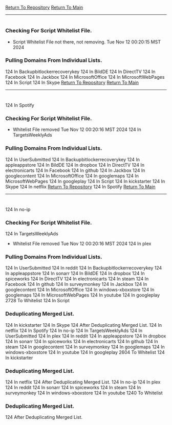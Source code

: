 [Return To Repository](https://github.com/DigitalWarrior/piholeparser/)
[Return To Main](https://github.com/DigitalWarrior/piholeparser/blob/master/RecentRunLogs/Mainlog.md)
____________________________________
# 
### Checking For Script Whitelist File.
* Script Whitelist File not there, not removing. Tue Nov 12 00:20:15 MST 2024
### Pulling Domains From Individual Lists.
124 In Backupbitlockerrecoverykey
124 In BildDE
124 In DirectTV
124 In Facebook
124 In Jackbox
124 In MicrosoftOffice
124 In MicrosoftWebPages
124 In Script
124 In Skype
[Return To Repository](https://github.com/DigitalWarrior/piholeparser/)
[Return To Main](https://github.com/DigitalWarrior/piholeparser/blob/master/RecentRunLogs/Mainlog.md)
____________________________________
# 
124 In Spotify
### Checking For Script Whitelist File.
* Whitelist File removed Tue Nov 12 00:20:16 MST 2024
124 In TargetsWeeklyAds
### Pulling Domains From Individual Lists.
124 In UserSubmitted
124 In Backupbitlockerrecoverykey
124 In appleappstore
124 In BildDE
124 In dropbox
124 In DirectTV
124 In electronicarts
124 In Facebook
124 In github
124 In Jackbox
124 In googlecontent
124 In MicrosoftOffice
124 In googlemaps
124 In MicrosoftWebPages
124 In googleplay
124 In Script
124 In kickstarter
124 In Skype
124 In netflix
[Return To Repository](https://github.com/DigitalWarrior/piholeparser/)
124 In Spotify
[Return To Main](https://github.com/DigitalWarrior/piholeparser/blob/master/RecentRunLogs/Mainlog.md)
____________________________________
# 
124 In no-ip
### Checking For Script Whitelist File.
124 In TargetsWeeklyAds
* Whitelist File removed Tue Nov 12 00:20:16 MST 2024
124 In plex
### Pulling Domains From Individual Lists.
124 In UserSubmitted
124 In reddit
124 In Backupbitlockerrecoverykey
124 In appleappstore
124 In sonarr
124 In BildDE
124 In dropbox
124 In spiceworks
124 In DirectTV
124 In electronicarts
124 In steam
124 In Facebook
124 In github
124 In surveymonkey
124 In Jackbox
124 In googlecontent
124 In MicrosoftOffice
124 In windows-xboxstore
124 In googlemaps
124 In MicrosoftWebPages
124 In youtube
124 In googleplay
2728 To Whitelist
124 In Script
### Deduplicating Merged List.
124 In kickstarter
124 In Skype
124 After Deduplicating Merged List.
124 In netflix
124 In Spotify
124 In no-ip
124 In TargetsWeeklyAds
124 In UserSubmitted
124 In plex
124 In reddit
124 In appleappstore
124 In dropbox
124 In sonarr
124 In spiceworks
124 In electronicarts
124 In github
124 In steam
124 In googlecontent
124 In surveymonkey
124 In googlemaps
124 In windows-xboxstore
124 In youtube
124 In googleplay
2604 To Whitelist
124 In kickstarter
### Deduplicating Merged List.
124 In netflix
124 After Deduplicating Merged List.
124 In no-ip
124 In plex
124 In reddit
124 In sonarr
124 In spiceworks
124 In steam
124 In surveymonkey
124 In windows-xboxstore
124 In youtube
1240 To Whitelist
### Deduplicating Merged List.
124 After Deduplicating Merged List.
